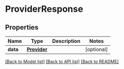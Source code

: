 # ProviderResponse

## Properties
Name | Type | Description | Notes
------------ | ------------- | ------------- | -------------
**data** | [**Provider**](Provider.md) |  | [optional] 

[[Back to Model list]](../README.md#documentation-for-models) [[Back to API list]](../README.md#documentation-for-api-endpoints) [[Back to README]](../README.md)

